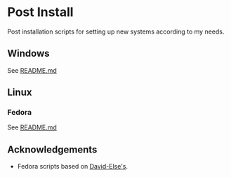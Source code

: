 # Post Install

Post installation scripts for setting up new systems according to my needs.

## Windows

See [README.md](windows/README.md)

## Linux

### Fedora

See [README.md](linux/fedora/README.md)

## Acknowledgements
* Fedora scripts based on [David-Else's](https://github.com/David-Else/fedora-ultimate-setup-script).
